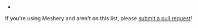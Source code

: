 - 

If you're using Meshery and aren't on this list, please [submit a pull request](https://github.com/layer5io/meshery/pulls)!
